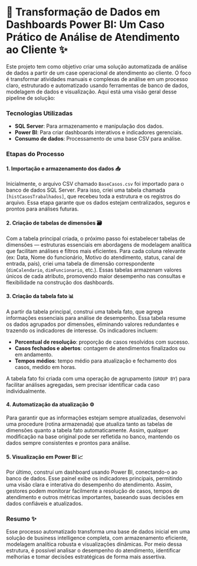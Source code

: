 # 🚀 Transformação de Dados em Dashboards Power BI: Um Caso Prático de Análise de Atendimento ao Cliente ✨

Este projeto tem como objetivo criar uma solução automatizada de análise de dados a partir de um case operacional de atendimento ao cliente. O foco é transformar atividades manuais e complexas de análise em um processo claro, estruturado e automatizado usando ferramentas de banco de dados, modelagem de dados e visualização. Aqui está uma visão geral desse pipeline de solução:

### Tecnologias Utilizadas
- **SQL Server**: Para armazenamento e manipulação dos dados.
- **Power BI**: Para criar dashboards interativos e indicadores gerenciais.
- **Consumo de dados**: Processamento de uma base CSV para análise.

### Etapas do Processo

#### 1. Importação e armazenamento dos dados 📥
Inicialmente, o arquivo CSV chamado `BaseCasos.csv` foi importado para o banco de dados SQL Server. Para isso, criei uma tabela chamada `[histCasosTrabalhados]`, que recebeu toda a estrutura e os registros do arquivo. Essa etapa garante que os dados estejam centralizados, seguros e prontos para análises futuras.

#### 2. Criação de tabelas de dimensões 🗃️
Com a tabela principal criada, o próximo passo foi estabelecer tabelas de dimensões — estruturas essenciais em abordagens de modelagem analítica que facilitam análises e filtros mais eficientes. Para cada coluna relevante (ex: Data, Nome do funcionário, Motivo do atendimento, status, canal de entrada, país), criei uma tabela de dimensão correspondente (`dimCalendario`, `dimFuncionario`, etc.). Essas tabelas armazenam valores únicos de cada atributo, promovendo maior desempenho nas consultas e flexibilidade na construção dos dashboards.

#### 3. Criação da tabela fato 📊
A partir da tabela principal, construi uma tabela fato, que agrega informações essenciais para análise de desempenho. Essa tabela resume os dados agrupados por dimensões, eliminando valores redundantes e trazendo os indicadores de interesse. Os indicadores incluem:
- **Percentual de resolução**: proporção de casos resolvidos com sucesso.
- **Casos fechados e abertos**: contagem de atendimentos finalizados ou em andamento.
- **Tempos médios**: tempo médio para atualização e fechamento dos casos, medido em horas.

A tabela fato foi criada com uma operação de agrupamento (`GROUP BY`) para facilitar análises agregadas, sem precisar identificar cada caso individualmente.

#### 4. Automatização da atualização ⚙️
Para garantir que as informações estejam sempre atualizadas, desenvolvi uma procedure (rotina armazenada) que atualiza tanto as tabelas de dimensões quanto a tabela fato automaticamente. Assim, qualquer modificação na base original pode ser refletida no banco, mantendo os dados sempre consistentes e prontos para análise.

#### 5. Visualização em Power BI 📈
Por último, construí um dashboard usando Power BI, conectando-o ao banco de dados. Esse painel exibe os indicadores principais, permitindo uma visão clara e interativa do desempenho do atendimento. Assim, gestores podem monitorar facilmente a resolução de casos, tempos de atendimento e outros métricas importantes, baseando suas decisões em dados confiáveis e atualizados.

### Resumo ✨
Esse processo automatizado transforma uma base de dados inicial em uma solução de business intelligence completa, com armazenamento eficiente, modelagem analítica robusta e visualizações dinâmicas. Por meio dessa estrutura, é possível analisar o desempenho do atendimento, identificar melhorias e tomar decisões estratégicas de forma mais assertiva.
